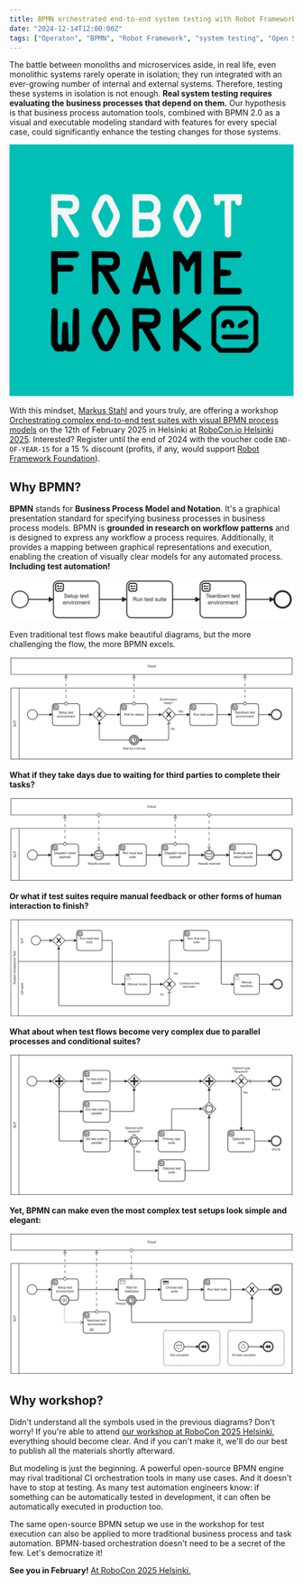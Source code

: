 ```yaml
---
title: BPMN orchestrated end-to-end system testing with Robot Framework
date: "2024-12-14T12:00:00Z"
tags: ["Operaton", "BPMN", "Robot Framework", "system testing", "Open Source"]
---
```


The battle between monoliths and microservices aside, in real life, even monolithic systems rarely operate in isolation; they run integrated with an ever-growing number of internal and external systems. Therefore, testing these systems in isolation is not enough. **Real system testing requires evaluating the business processes that depend on them.** Our hypothesis is that business process automation tools, combined with BPMN 2.0 as a visual and executable modeling standard with features for every special case, could significantly enhance the testing changes for those systems.

![Robot Framework](robot-framework.png)

With this mindset, [Markus Stahl](https://noordsestern.medium.com/) and yours truly, are offering a workshop [Orchestrating complex end-to-end test suites with visual BPMN process models](https://robocon.io/program#live-orchestrating-complex-end-to-end-test-suites-with-visual-bpmn-process-models) on the 12th of February 2025 in Helsinki at [RoboCon.io Helsinki 2025](https://robocon.io). Interested? Register until the end of 2024 with the voucher code `END-OF-YEAR-15` for a 15 % discount (profits, if any, would support [Robot Framework Foundation](https://robotframework.org/foundation/)).


## Why BPMN?

**BPMN** stands for **Business Process Model and Notation**. It's a graphical presentation standard for specifying business processes in business process models. BPMN is **grounded in research on workflow patterns** and is designed to express any workflow a process requires. Additionally, it provides a mapping between graphical representations and execution, enabling the creation of visually clear models for any automated process. **Including test automation!**

![Simple BPMN test flow](example-simple.png)

Even traditional test flows make beautiful diagrams, but the more challenging the flow, the more BPMN excels.

![Example BPMN test flow polling for external services](example-poll.png)

**What if they take days due to waiting for third parties to complete their tasks?**

![Example BPMN test waiting for external events](example-conversation.png)

**Or what if test suites require manual feedback or other forms of human interaction to finish?**

![Example BPMN test flow requiring manual tasks](example-manual.png)

**What about when test flows become very complex due to parallel processes and conditional suites?**

![Example complex BPMN test flow](example-complex.png)

**Yet, BPMN can make even the most complex test setups look simple and elegant:**

![Example test flow using sophisticated BPMN features](example-features.png)


## Why workshop?

Didn't understand all the symbols used in the previous diagrams? Don't worry! If you're able to attend [our workshop at RoboCon 2025 Helsinki](https://robocon.io/program#live-orchestrating-complex-end-to-end-test-suites-with-visual-bpmn-process-models), everything should become clear. And if you can't make it, we'll do our best to publish all the materials shortly afterward.

But modeling is just the beginning. A powerful open-source BPMN engine may rival traditional CI orchestration tools in many use cases. And it doesn't have to stop at testing. As many test automation engineers know: if something can be automatically tested in development, it can often be automatically executed in production too.

The same open-source BPMN setup we use in the workshop for test execution can also be applied to more traditional business process and task automation. BPMN-based orchestration doesn't need to be a secret of the few. Let's democratize it!


**See you in February!** [At RoboCon 2025 Helsinki.](https://robocon.io/)

